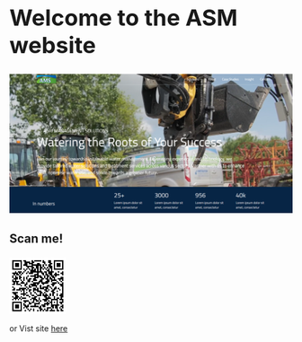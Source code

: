 
<b><h1 style="font-style: bold; font-size: 40px;">Welcome to the ASM website</h1></b>
![Screenshot](/images/hp.png)



## <p>Scan me! </p>
<img src="./images/QR.png" width=20% height=20%>

or Vist site [here](https://steady-treacle-c9fa0e.netlify.app/)



